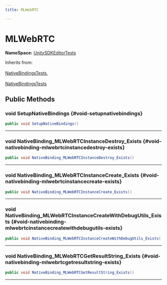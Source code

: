 ```yaml
---
title: MLWebRTC

---
```


# MLWebRTC



**NameSpace:** 
[UnitySDKEditorTests](/unity-api/api/UnitySDKEditorTests/UnitySDKEditorTests.md) 





Inherits from: <br></br>[NativeBindingsTests](/unity-api/api/UnitySDKEditorTests/UnitySDKEditorTests.NativeBindingsTests.md),<br></br>[NativeBindingsTests](/unity-api/api/UnitySDKEditorTests/UnitySDKEditorTests.NativeBindingsTests.md)




## Public Methods

### void SetupNativeBindings {#void-setupnativebindings}

```csharp
public void SetupNativeBindings()
```






-----------

### void NativeBinding_MLWebRTCInstanceDestroy_Exists {#void-nativebinding-mlwebrtcinstancedestroy-exists}

```csharp
public void NativeBinding_MLWebRTCInstanceDestroy_Exists()
```






-----------

### void NativeBinding_MLWebRTCInstanceCreate_Exists {#void-nativebinding-mlwebrtcinstancecreate-exists}

```csharp
public void NativeBinding_MLWebRTCInstanceCreate_Exists()
```






-----------

### void NativeBinding_MLWebRTCInstanceCreateWithDebugUtils_Exists {#void-nativebinding-mlwebrtcinstancecreatewithdebugutils-exists}

```csharp
public void NativeBinding_MLWebRTCInstanceCreateWithDebugUtils_Exists()
```






-----------

### void NativeBinding_MLWebRTCGetResultString_Exists {#void-nativebinding-mlwebrtcgetresultstring-exists}

```csharp
public void NativeBinding_MLWebRTCGetResultString_Exists()
```






-----------

